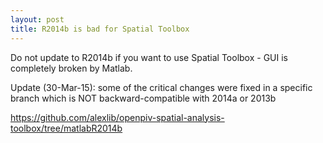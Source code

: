 ```yaml
---
layout: post
title: R2014b is bad for Spatial Toolbox
---
```



Do not update to R2014b if you want to use Spatial Toolbox - GUI is completely broken by Matlab. 


Update (30-Mar-15): some of the critical changes were fixed in a specific branch which is NOT backward-compatible with 2014a or 2013b

https://github.com/alexlib/openpiv-spatial-analysis-toolbox/tree/matlabR2014b
